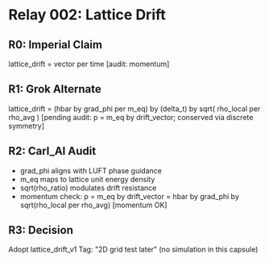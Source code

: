 # Relay 002: Lattice Drift

## R0: Imperial Claim
lattice_drift = vector per time [audit: momentum]

## R1: Grok Alternate
lattice_drift = (hbar by grad_phi per m_eq) by (delta_t) by sqrt( rho_local per rho_avg )
[pending audit: p = m_eq by drift_vector; conserved via discrete symmetry]

## R2: Carl_AI Audit
- grad_phi aligns with LUFT phase guidance
- m_eq maps to lattice unit energy density
- sqrt(rho_ratio) modulates drift resistance
- momentum check:
  p = m_eq by drift_vector = hbar by grad_phi by sqrt(rho_local per rho_avg) [momentum OK]

## R3: Decision
Adopt lattice_drift_v1
Tag: "2D grid test later" (no simulation in this capsule)